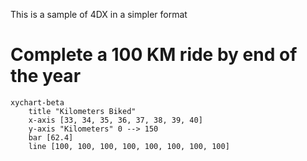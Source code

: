 This is a sample of 4DX in a simpler format
# Complete a 100 KM ride by end of the year
```mermaid
xychart-beta
    title "Kilometers Biked"
    x-axis [33, 34, 35, 36, 37, 38, 39, 40]
    y-axis "Kilometers" 0 --> 150
    bar [62.4]
    line [100, 100, 100, 100, 100, 100, 100, 100]
```

